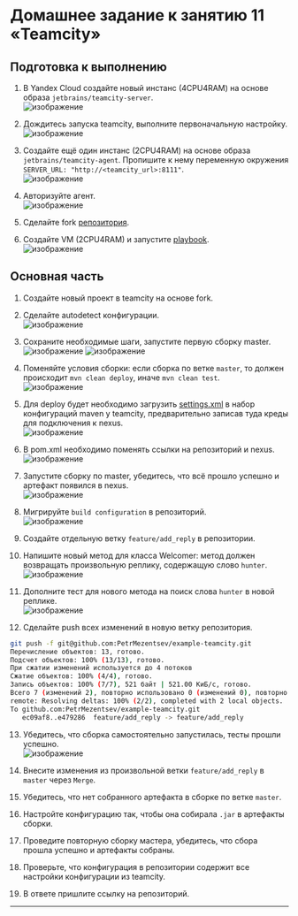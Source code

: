 # Домашнее задание к занятию 11 «Teamcity»

## Подготовка к выполнению

1. В Yandex Cloud создайте новый инстанс (4CPU4RAM) на основе образа `jetbrains/teamcity-server`.  
![изображение](https://github.com/PetrMezentsev/homeworks/assets/124135353/bf4e8192-c89e-4234-becf-4e129d0a2f4b)




2. Дождитесь запуска teamcity, выполните первоначальную настройку.  
![изображение](https://github.com/PetrMezentsev/homeworks/assets/124135353/749ed2f7-a4c1-47c1-9f28-79f18b8c5953)


3. Создайте ещё один инстанс (2CPU4RAM) на основе образа `jetbrains/teamcity-agent`. Пропишите к нему переменную окружения `SERVER_URL: "http://<teamcity_url>:8111"`.  
![изображение](https://github.com/PetrMezentsev/homeworks/assets/124135353/a09b341f-00b8-4849-a2e8-59fb373b519c)

4. Авторизуйте агент.  
![изображение](https://github.com/PetrMezentsev/homeworks/assets/124135353/4e85a6f6-93ac-4b27-8d20-ec2ecfa697f6)

5. Сделайте fork [репозитория](https://github.com/aragastmatb/example-teamcity).
6. Создайте VM (2CPU4RAM) и запустите [playbook](./infrastructure).  
![изображение](https://github.com/PetrMezentsev/homeworks/assets/124135353/8a0cb071-e057-4a5e-ba3d-c61c6db3dc77)


## Основная часть

1. Создайте новый проект в teamcity на основе fork.
2. Сделайте autodetect конфигурации.  
![изображение](https://github.com/PetrMezentsev/homeworks/assets/124135353/bca62312-a3e0-48d9-9074-87e291d772e8)

3. Сохраните необходимые шаги, запустите первую сборку master.  
![изображение](https://github.com/PetrMezentsev/homeworks/assets/124135353/a3c61290-414e-475d-831f-4dede7b37c39)
![изображение](https://github.com/PetrMezentsev/homeworks/assets/124135353/d1012c3b-16c5-478d-b04a-5dbbdce7f880)

4. Поменяйте условия сборки: если сборка по ветке `master`, то должен происходит `mvn clean deploy`, иначе `mvn clean test`.  
![изображение](https://github.com/PetrMezentsev/homeworks/assets/124135353/bbc523c3-3518-42d6-976b-0ba09a1df07c)



5. Для deploy будет необходимо загрузить [settings.xml](./teamcity/settings.xml) в набор конфигураций maven у teamcity, предварительно записав туда креды для подключения к nexus.  
![изображение](https://github.com/PetrMezentsev/homeworks/assets/124135353/9b3715d5-0852-4a7a-ad03-d6038124e269)
  
6. В pom.xml необходимо поменять ссылки на репозиторий и nexus.  
![изображение](https://github.com/PetrMezentsev/homeworks/assets/124135353/7ee5fc53-3104-422d-9f47-aa1759b88cd7)

7. Запустите сборку по master, убедитесь, что всё прошло успешно и артефакт появился в nexus.  
![изображение](https://github.com/PetrMezentsev/homeworks/assets/124135353/78cdb1e5-a3d1-4f91-9de7-a91c6a64b0d6)

8. Мигрируйте `build configuration` в репозиторий.  
![изображение](https://github.com/PetrMezentsev/homeworks/assets/124135353/3ab32c20-574e-4d74-8f99-ce064ff9b00a)

9. Создайте отдельную ветку `feature/add_reply` в репозитории.  

10. Напишите новый метод для класса Welcomer: метод должен возвращать произвольную реплику, содержащую слово `hunter`.  
![изображение](https://github.com/PetrMezentsev/homeworks/assets/124135353/80e4c5e7-75d5-4a9d-9698-21e5e2dcee56)

11. Дополните тест для нового метода на поиск слова `hunter` в новой реплике.  
![изображение](https://github.com/PetrMezentsev/homeworks/assets/124135353/c46c6f9e-6e26-4022-9cd7-de6f233189cb)

12. Сделайте push всех изменений в новую ветку репозитория.
```bash
git push -f git@github.com:PetrMezentsev/example-teamcity.git
Перечисление объектов: 13, готово.
Подсчет объектов: 100% (13/13), готово.
При сжатии изменений используется до 4 потоков
Сжатие объектов: 100% (4/4), готово.
Запись объектов: 100% (7/7), 521 байт | 521.00 КиБ/с, готово.
Всего 7 (изменений 2), повторно использовано 0 (изменений 0), повторно использовано пакетов 0
remote: Resolving deltas: 100% (2/2), completed with 2 local objects.
To github.com:PetrMezentsev/example-teamcity.git
   ec09af8..e479286  feature/add_reply -> feature/add_reply
```
13. Убедитесь, что сборка самостоятельно запустилась, тесты прошли успешно.  
![изображение](https://github.com/PetrMezentsev/homeworks/assets/124135353/c927e152-fefa-4ad3-95c8-3023a54ff957)

14. Внесите изменения из произвольной ветки `feature/add_reply` в `master` через `Merge`.
15. Убедитесь, что нет собранного артефакта в сборке по ветке `master`.
16. Настройте конфигурацию так, чтобы она собирала `.jar` в артефакты сборки.
17. Проведите повторную сборку мастера, убедитесь, что сбора прошла успешно и артефакты собраны.
18. Проверьте, что конфигурация в репозитории содержит все настройки конфигурации из teamcity.
19. В ответе пришлите ссылку на репозиторий.

---
